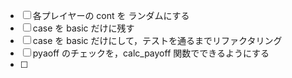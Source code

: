 - [ ] 各プレイヤーの cont を ランダムにする
- [ ] case を basic だけに残す
- [ ] case を basic だけにして，テストを通るまでリファクタリング
- [ ] pyaoff のチェックを，calc_payoff 関数でできるようにする
- [ ]
